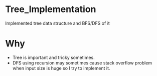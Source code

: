 # Tree_Implementation
Implemented tree data structure and BFS/DFS of it
# Why
- Tree is important and tricky sometimes.
- DFS using recursion may sometimes cause stack overflow problem when input size is huge so I try to implement it.

